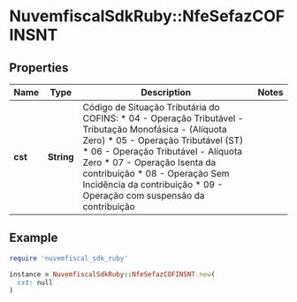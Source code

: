 # NuvemfiscalSdkRuby::NfeSefazCOFINSNT

## Properties

| Name | Type | Description | Notes |
| ---- | ---- | ----------- | ----- |
| **cst** | **String** | Código de Situação Tributária do COFINS:  * 04 - Operação Tributável - Tributação Monofásica - (Alíquota Zero)  * 05 - Operação Tributável (ST)  * 06 - Operação Tributável - Alíquota Zero  * 07 - Operação Isenta da contribuição  * 08 - Operação Sem Incidência da contribuição  * 09 - Operação com suspensão da contribuição |  |

## Example

```ruby
require 'nuvemfiscal_sdk_ruby'

instance = NuvemfiscalSdkRuby::NfeSefazCOFINSNT.new(
  cst: null
)
```

